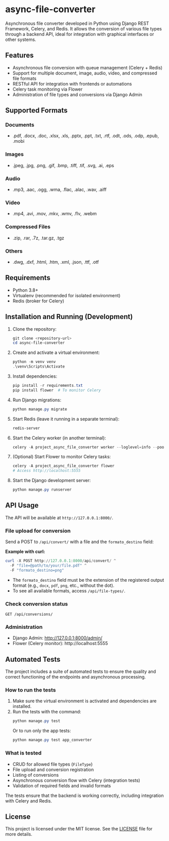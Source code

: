 # async-file-converter

Asynchronous file converter developed in Python using Django REST Framework, Celery, and Redis. It allows the conversion of various file types through a backend API, ideal for integration with graphical interfaces or other systems.

## Features
- Asynchronous file conversion with queue management (Celery + Redis)
- Support for multiple document, image, audio, video, and compressed file formats
- RESTful API for integration with frontends or automations
- Celery task monitoring via Flower
- Administration of file types and conversions via Django Admin

## Supported Formats
### Documents
- .pdf, .docx, .doc, .xlsx, .xls, .pptx, .ppt, .txt, .rtf, .odt, .ods, .odp, .epub, .mobi

### Images
- .jpeg, .jpg, .png, .gif, .bmp, .tiff, .tif, .svg, .ai, .eps

### Audio
- .mp3, .aac, .ogg, .wma, .flac, .alac, .wav, .aiff

### Video
- .mp4, .avi, .mov, .mkv, .wmv, .flv, .webm

### Compressed Files
- .zip, .rar, .7z, .tar.gz, .tgz

### Others
- .dwg, .dxf, .html, .htm, .xml, .json, .ttf, .otf

## Requirements
- Python 3.8+
- Virtualenv (recommended for isolated environment)
- Redis (broker for Celery)

## Installation and Running (Development)
1. Clone the repository:
   ```powershell
   git clone <repository-url>
   cd async-file-converter
   ```
2. Create and activate a virtual environment:
   ```powershell
   python -m venv venv
   .\venv\Scripts\Activate
   ```
3. Install dependencies:
   ```powershell
   pip install -r requirements.txt
   pip install flower  # To monitor Celery
   ```
4. Run Django migrations:
   ```powershell
   python manage.py migrate
   ```
5. Start Redis (leave it running in a separate terminal):
   ```powershell
   redis-server
   ```
6. Start the Celery worker (in another terminal):
   ```powershell
   celery -A project_async_file_converter worker --loglevel=info --pool=solo
   ```
7. (Optional) Start Flower to monitor Celery tasks:
   ```powershell
   celery -A project_async_file_converter flower
   # Access http://localhost:5555
   ```
8. Start the Django development server:
   ```powershell
   python manage.py runserver
   ```

## API Usage
The API will be available at `http://127.0.0.1:8000/`.

### File upload for conversion
Send a POST to `/api/convert/` with a file and the `formato_destino` field:

**Example with curl:**
```powershell
curl -X POST http://127.0.0.1:8000/api/convert/ ^
  -F "file=@path/to/your/file.pdf" ^
  -F "formato_destino=png"
```

- The `formato_destino` field must be the extension of the registered output format (e.g., `docx`, `pdf`, `png`, etc., without the dot).
- To see all available formats, access `/api/file-types/`.

### Check conversion status
```http
GET /api/conversions/
```

### Administration
- Django Admin: http://127.0.0.1:8000/admin/
- Flower (Celery monitor): http://localhost:5555

## Automated Tests

The project includes a suite of automated tests to ensure the quality and correct functioning of the endpoints and asynchronous processing.

### How to run the tests

1. Make sure the virtual environment is activated and dependencies are installed.
2. Run the tests with the command:
   ```powershell
   python manage.py test
   ```
   Or to run only the app tests:
   ```powershell
   python manage.py test app_converter
   ```

### What is tested
- CRUD for allowed file types (`FileType`)
- File upload and conversion registration
- Listing of conversions
- Asynchronous conversion flow with Celery (integration tests)
- Validation of required fields and invalid formats

The tests ensure that the backend is working correctly, including integration with Celery and Redis.

## License
This project is licensed under the MIT license. See the [LICENSE](LICENSE) file for more details.

